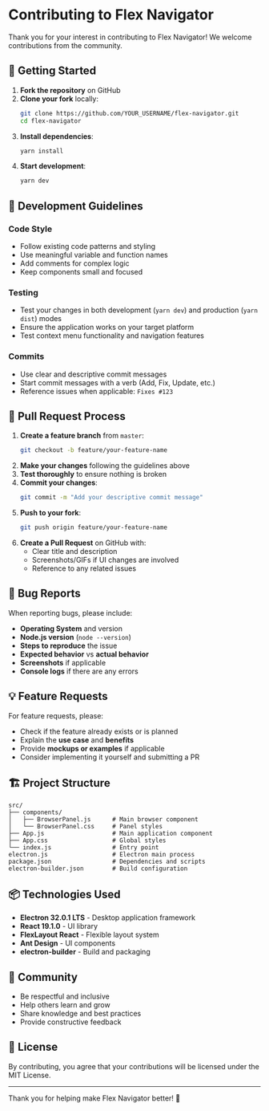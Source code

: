 # Contributing to Flex Navigator

Thank you for your interest in contributing to Flex Navigator! We welcome contributions from the community.

## 🚀 Getting Started

1. **Fork the repository** on GitHub
2. **Clone your fork** locally:
   ```bash
   git clone https://github.com/YOUR_USERNAME/flex-navigator.git
   cd flex-navigator
   ```
3. **Install dependencies**:
   ```bash
   yarn install
   ```
4. **Start development**:
   ```bash
   yarn dev
   ```

## 🔧 Development Guidelines

### Code Style
- Follow existing code patterns and styling
- Use meaningful variable and function names
- Add comments for complex logic
- Keep components small and focused

### Testing
- Test your changes in both development (`yarn dev`) and production (`yarn dist`) modes
- Ensure the application works on your target platform
- Test context menu functionality and navigation features

### Commits
- Use clear and descriptive commit messages
- Start commit messages with a verb (Add, Fix, Update, etc.)
- Reference issues when applicable: `Fixes #123`

## 📝 Pull Request Process

1. **Create a feature branch** from `master`:
   ```bash
   git checkout -b feature/your-feature-name
   ```
2. **Make your changes** following the guidelines above
3. **Test thoroughly** to ensure nothing is broken
4. **Commit your changes**:
   ```bash
   git commit -m "Add your descriptive commit message"
   ```
5. **Push to your fork**:
   ```bash
   git push origin feature/your-feature-name
   ```
6. **Create a Pull Request** on GitHub with:
   - Clear title and description
   - Screenshots/GIFs if UI changes are involved
   - Reference to any related issues

## 🐛 Bug Reports

When reporting bugs, please include:
- **Operating System** and version
- **Node.js version** (`node --version`)
- **Steps to reproduce** the issue
- **Expected behavior** vs **actual behavior**
- **Screenshots** if applicable
- **Console logs** if there are any errors

## 💡 Feature Requests

For feature requests, please:
- Check if the feature already exists or is planned
- Explain the **use case** and **benefits**
- Provide **mockups or examples** if applicable
- Consider implementing it yourself and submitting a PR

## 🏗️ Project Structure

```
src/
├── components/
│   ├── BrowserPanel.js      # Main browser component
│   └── BrowserPanel.css     # Panel styles
├── App.js                   # Main application component
├── App.css                  # Global styles
└── index.js                 # Entry point
electron.js                  # Electron main process
package.json                 # Dependencies and scripts
electron-builder.json        # Build configuration
```

## 📦 Technologies Used

- **Electron 32.0.1 LTS** - Desktop application framework
- **React 19.1.0** - UI library
- **FlexLayout React** - Flexible layout system
- **Ant Design** - UI components
- **electron-builder** - Build and packaging

## 🤝 Community

- Be respectful and inclusive
- Help others learn and grow
- Share knowledge and best practices
- Provide constructive feedback

## 📄 License

By contributing, you agree that your contributions will be licensed under the MIT License.

---

Thank you for helping make Flex Navigator better! 🚀

